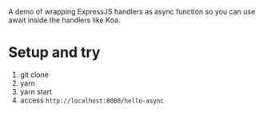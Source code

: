 A demo of wrapping ExpressJS handlers as async function so you can use await inside the handlers like Koa.

# Setup and try
1. git clone
1. yarn
1. yarn start
1. access `http://localhost:8080/hello-async`
